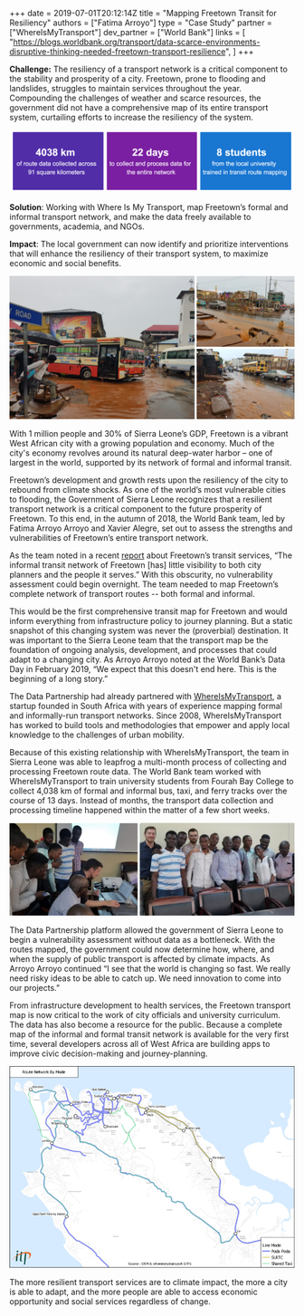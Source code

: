 +++
date = 2019-07-01T20:12:14Z
title = "Mapping Freetown Transit for Resiliency"
authors = ["Fatima Arroyo"]
type = "Case Study"
partner = ["WhereIsMyTransport"]
dev_partner = ["World Bank"]
links = [
    "https://blogs.worldbank.org/transport/data-scarce-environments-disruptive-thinking-needed-freetown-transport-resilience",
]
+++

**Challenge:** The resiliency of a transport network is a critical component to the stability and prosperity of a city. Freetown, prone to flooding and landslides, struggles to maintain services throughout the year. Compounding the challenges of weather and scarce resources, the government did not have a comprehensive map of its entire transport system, curtailing efforts to increase the resiliency of the system.

![WIMT Project Stats](/WIMT_Stats.png)

**Solution**: Working with Where Is My Transport, map Freetown’s formal and informal transport network, and make the data freely available to governments, academia, and NGOs.

**Impact**: The local government can now identify and prioritize interventions that will enhance the resiliency of their transport system, to maximize economic and social benefits.

![Freetown Flooding](/WIMT_Flood.png)

With 1 million people and 30% of Sierra Leone’s GDP, Freetown is a vibrant West African city with a growing population and economy. Much of the city's economy revolves around its natural deep-water harbor – one of largest in the world, supported by its network of formal and informal transit.

Freetown’s development and growth rests upon the resiliency of the city to rebound from climate shocks. As one of the world’s most vulnerable cities to flooding, the Government of Sierra Leone recognizes that a resilient transport network is a critical component to the future prosperity of Freetown. To this end, in the autumn of 2018, the World Bank team, led by Fatima Arroyo Arroyo and Xavier Alegre, set out to assess the strengths and vulnerabilities of Freetown’s entire transport network.

As the team noted in a recent [report](https://blogs.worldbank.org/transport/data-scarce-environments-disruptive-thinking-needed-freetown-transport-resilience) about Freetown’s transit services, “The informal transit network of Freetown \[has\] little visibility to both city planners and the people it serves.” With this obscurity, no vulnerability assessment could begin overnight. The team needed to map Freetown’s complete network of transport routes -- both formal and informal.

This would be the first comprehensive transit map for Freetown and would inform everything from infrastructure policy to journey planning. But a static snapshot of this changing system was never the (proverbial) destination. It was important to the Sierra Leone team that the transport map be the foundation of ongoing analysis, development, and processes that could adapt to a changing city. As Arroyo Arroyo noted at the World Bank’s Data Day in February 2019, “We expect that this doesn't end here. This is the beginning of a long story.”

The Data Partnership had already partnered with [WhereIsMyTransport](https://www.whereismytransport.com/), a startup founded in South Africa with years of experience mapping formal and informally-run transport networks. Since 2008, WhereIsMyTransport has worked to build tools and methodologies that empower and apply local knowledge to the challenges of urban mobility.

Because of this existing relationship with WhereIsMyTransport, the team in Sierra Leone was able to leapfrog a multi-month process of collecting and processing Freetown route data. The World Bank team worked with WhereIsMyTransport to train university students from Fourah Bay College to collect 4,038 km of formal and informal bus, taxi, and ferry tracks over the course of 13 days. Instead of months, the transport data collection and processing timeline happened within the matter of a few short weeks.

![Freetown Mapping Students](/WIMT_Students.png)

The Data Partnership platform allowed the government of Sierra Leone to begin a vulnerability assessment without data as a bottleneck. With the routes mapped, the government could now determine how, where, and when the supply of public transport is affected by climate impacts. As Arroyo Arroyo continued “I see that the world is changing so fast. We really need risky ideas to be able to catch up. We need innovation to come into our projects.”

From infrastructure development to health services, the Freetown transport map is now critical to the work of city officials and university curriculum. The data has also become a resource for the public. Because a complete map of the informal and formal transit network is available for the very first time, several developers across all of West Africa are building apps to improve civic decision-making and journey-planning.

![Freetown Transit Map](/WIMT_Map.png)

The more resilient transport services are to climate impact, the more a city is able to adapt, and the more people are able to access economic opportunity and social services regardless of change.
